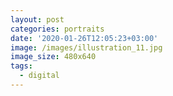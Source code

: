 ```yaml
---
layout: post
categories: portraits
date: '2020-01-26T12:05:23+03:00'
image: /images/illustration_11.jpg
image_size: 480x640
tags:
  - digital
---
```

